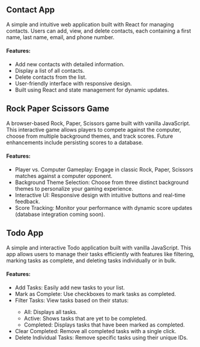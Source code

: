 ## Contact App
A simple and intuitive web application built with React for managing contacts. Users can add, view, and delete contacts, each containing a first name, last name, email, and phone number.

 #### Features:
<ul>
 <li>Add new contacts with detailed information.</li>
 <li>Display a list of all contacts.</li>
 <li>Delete contacts from the list.</li>
 <li>User-friendly interface with responsive design.</li>
 <li>Built using React and state management for dynamic updates.</li>
</ul>

## Rock Paper Scissors Game
A browser-based Rock, Paper, Scissors game built with vanilla JavaScript. This interactive game allows players to compete against the computer, choose from multiple background themes, and track scores. Future enhancements include persisting scores to a database.

#### Features:
<ul>
 <li>Player vs. Computer Gameplay: Engage in classic Rock, Paper, Scissors matches against a computer opponent.</li>
 <li>Background Theme Selection: Choose from three distinct background themes to personalize your gaming experience.</li>
 <li>Interactive UI: Responsive design with intuitive buttons and real-time feedback.</li>
 <li>Score Tracking: Monitor your performance with dynamic score updates (database integration coming soon).</li>
</ul>

## Todo App
A simple and interactive Todo application built with vanilla JavaScript. This app allows users to manage their tasks efficiently with features like filtering, marking tasks as complete, and deleting tasks individually or in bulk.

 #### Features:
<ul>
 <li>Add Tasks: Easily add new tasks to your list.</li>
 <li>Mark as Complete: Use checkboxes to mark tasks as completed.</li>
 <li>Filter Tasks: View tasks based on their status:</li>
   <ul>
   <li>All: Displays all tasks.</li>
   <li>Active: Shows tasks that are yet to be completed.</li>
   <li>Completed: Displays tasks that have been marked as completed.</li>
  </ul>
 <li>Clear Completed: Remove all completed tasks with a single click.</li>
 <li>Delete Individual Tasks: Remove specific tasks using their unique IDs.</li>
</ul>

##



 
